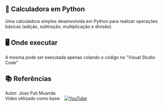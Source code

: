 ## 🧮 Calculadora em Python
Uma calculadora simples desenvolvida em Python para realizar operações básicas (adição, subtração, multiplicação e divisão).

## 🖥️ Onde executar 
A mesma pode ser executada apenas colando o código no "Visual Studio Code"

## 📚 Referências
Autor: Joao Futi Muanda <br>
Vídeo utilizado como base: &nbsp; [![YouTube](https://img.shields.io/badge/YouTube-FF0000?style=for-the-badge&logo=youtube&logoColor=white)](https://www.youtube.com/channel/UCKMqB7XpEx7-_KPKc5ziGIg)
